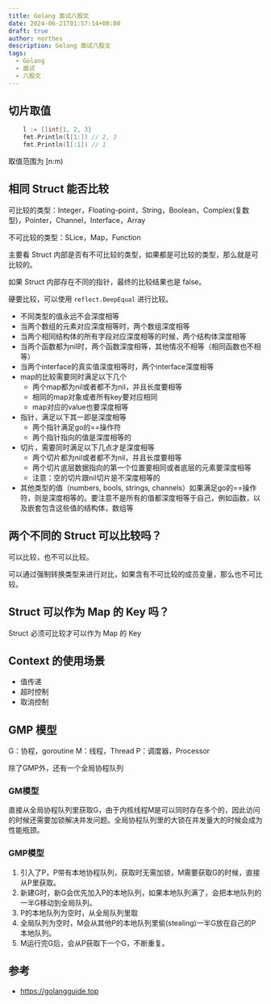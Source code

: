 ```yaml
---
title: Golang 面试八股文
date: 2024-06-21T01:57:14+08:00
draft: true
author: northes
description: Golang 面试八股文
tags:
  - Golang
  - 面试
  - 八股文
---
```


## 切片取值

```go
	l := []int{1, 2, 3}
	fmt.Println(l[1:]) // 2, 3
	fmt.Println(l[:1]) // 1
```
取值范围为 \[n:m\)

## 相同 Struct 能否比较

可比较的类型：Integer，Floating-point，String，Boolean，Complex(复数型)，Pointer，Channel，Interface，Array

不可比较的类型：SLice，Map，Function

主要看 Struct 内部是否有不可比较的类型，如果都是可比较的类型，那么就是可比较的。

如果 Struct 内部存在不同的指针，最终的比较结果也是 false。

硬要比较，可以使用 `reflect.DeepEqual` 进行比较。

- 不同类型的值永远不会深度相等
- 当两个数组的元素对应深度相等时，两个数组深度相等
- 当两个相同结构体的所有字段对应深度相等的时候，两个结构体深度相等
- 当两个函数都为nil时，两个函数深度相等，其他情况不相等（相同函数也不相等）
- 当两个interface的真实值深度相等时，两个interface深度相等
- map的比较需要同时满足以下几个
  - 两个map都为nil或者都不为nil，并且长度要相等
  - 相同的map对象或者所有key要对应相同
  - map对应的value也要深度相等
- 指针，满足以下其一即是深度相等
  - 两个指针满足go的==操作符
  - 两个指针指向的值是深度相等的
- 切片，需要同时满足以下几点才是深度相等
  - 两个切片都为nil或者都不为nil，并且长度要相等
  - 两个切片底层数据指向的第一个位置要相同或者底层的元素要深度相等
  - 注意：空的切片跟nil切片是不深度相等的
- 其他类型的值（numbers, bools, strings, channels）如果满足go的==操作符，则是深度相等的。要注意不是所有的值都深度相等于自己，例如函数，以及嵌套包含这些值的结构体，数组等


## 两个不同的 Struct 可以比较吗？

可以比较，也不可以比较。

可以通过强制转换类型来进行对比，如果含有不可比较的成员变量，那么也不可比较。

## Struct 可以作为 Map 的 Key 吗？

Struct 必须可比较才可以作为 Map 的 Key

## Context 的使用场景

- 值传递
- 超时控制
- 取消控制

## GMP 模型

G：协程，goroutine
M：线程，Thread
P：调度器，Processor

除了GMP外，还有一个全局协程队列

### GM模型

直接从全局协程队列里获取G，由于内核线程M是可以同时存在多个的，因此访问的时候还需要加锁解决并发问题。全局协程队列里的大锁在并发量大的时候会成为性能瓶颈。

### GMP模型

1. 引入了P，P带有本地协程队列，获取时无需加锁，M需要获取G的时候，直接从P里获取。
2. 新建G时，新G会优先加入P的本地队列，如果本地队列满了，会把本地队列的一半G移动到全局队列。
3. P的本地队列为空时，从全局队列里取
4. 全局队列为空时，M会从其他P的本地队列里偷(stealing)一半G放在自己的P本地队列。
5. M运行完G后，会从P获取下一个G，不断重复。

### 

## 参考

- https://golangguide.top
